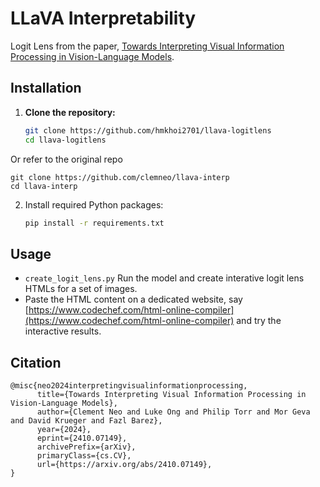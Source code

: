 # LLaVA Interpretability

Logit Lens from the paper, [Towards Interpreting Visual Information Processing in Vision-Language Models](https://arxiv.org/abs/2410.07149).

## Installation
1. **Clone the repository:**
   ```bash
   git clone https://github.com/hmkhoi2701/llava-logitlens
   cd llava-logitlens
   ```

Or refer to the original repo 
   ```
   git clone https://github.com/clemneo/llava-interp
   cd llava-interp
   ```

2. Install required Python packages:
    ```bash
    pip install -r requirements.txt
    ```

## Usage
* `create_logit_lens.py` Run the model and create interative logit lens HTMLs for a set of images.
* Paste the HTML content on a dedicated website, say [https://www.codechef.com/html-online-compiler](https://www.codechef.com/html-online-compiler) and try the interactive results.

## Citation
```
@misc{neo2024interpretingvisualinformationprocessing,
      title={Towards Interpreting Visual Information Processing in Vision-Language Models}, 
      author={Clement Neo and Luke Ong and Philip Torr and Mor Geva and David Krueger and Fazl Barez},
      year={2024},
      eprint={2410.07149},
      archivePrefix={arXiv},
      primaryClass={cs.CV},
      url={https://arxiv.org/abs/2410.07149}, 
}
```
